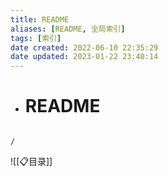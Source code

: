 ```yaml
---
title: README
aliases: [README, 全局索引]
tags: [索引]
date created: 2022-06-10 22:35:29
date updated: 2023-01-22 23:40:14
---
```


- # README

```ActivityHistory

/

```

![[📋目录]]